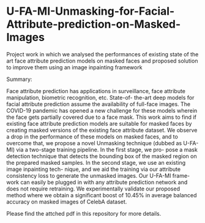 # U-FA-MI-Unmasking-for-Facial-Attribute-prediction-on-Masked-Images
Project work in which we analysed the performances of existing state of the art face attribute prediction models on masked faces and proposed solution to improve them using an image inpainting framework

Summary:

Face attribute prediction has applications in surveillance, face attribute manipulation, biometric recognition, etc. State-of- the-art deep models for facial attribute prediction assume the availability of full-face images. The COVID-19 pandemic has opened a new challenge for these models wherein the face gets partially covered due to a face mask. This work aims to find if existing face attribute prediction models are suitable for masked faces by creating masked versions of the existing face attribute dataset. We observe a drop in the performance of these models on masked faces, and to overcome that, we propose a novel Unmasking technique (dubbed as U-FA-MI) via a two-stage training pipeline. In the first stage, we pro- pose a mask detection technique that detects the bounding box of the masked region on the prepared masked samples. In the second stage, we use an existing image inpainting tech- nique, and we aid the training via our attribute consistency loss to generate the unmasked images. Our U-FA-MI frame- work can easily be plugged in with any attribute prediction network and does not require retraining. We experimentally validate our proposed method where we obtain a significant boost of 10.45% in average balanced accuracy on masked images of CelebA dataset.

Please find the attched pdf in this repository for more details.
